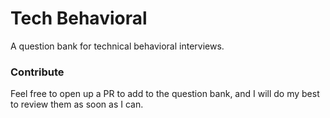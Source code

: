# Tech Behavioral
A question bank for technical behavioral interviews.

### Contribute
Feel free to open up a PR to add to the question bank, and I will do my best to review them as soon as I can.
